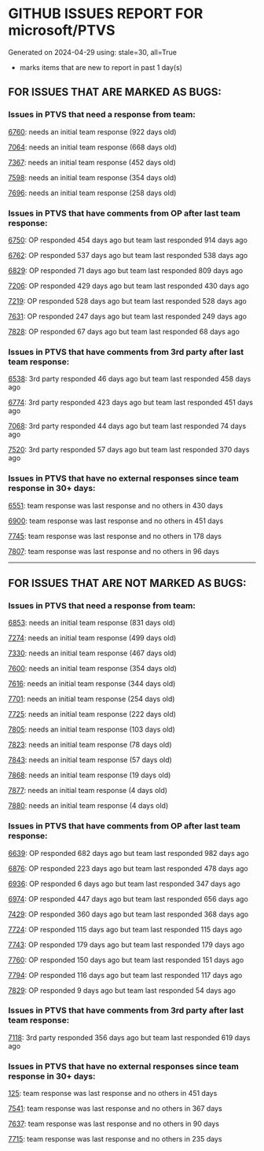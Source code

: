 
# GITHUB ISSUES REPORT FOR microsoft/PTVS


Generated on 2024-04-29 using: stale=30, all=True


* marks items that are new to report in past 1 day(s)


## FOR ISSUES THAT ARE MARKED AS BUGS:


### Issues in PTVS that need a response from team:


  [6760](https://github.com/microsoft/PTVS/issues/6760 "Evaluates all the expressions in interactive windows ignore the Completion Mode setting."): needs an initial team response (922 days old)

  [7064](https://github.com/microsoft/PTVS/issues/7064 "Some intellisense don't work well in interactive window after writing some REPL commands"): needs an initial team response (668 days old)

  [7367](https://github.com/microsoft/PTVS/issues/7367 "No output result after clicking 'Execute Project in Python Interactive'"): needs an initial team response (452 days old)

  [7598](https://github.com/microsoft/PTVS/issues/7598 "Auto commenting lines using LF or CRLF "): needs an initial team response (354 days old)

  [7696](https://github.com/microsoft/PTVS/issues/7696 "Go To All can't find the method where is defined in another project"): needs an initial team response (258 days old)

### Issues in PTVS that have comments from OP after last team response:


  [6750](https://github.com/microsoft/PTVS/issues/6750 "An error pops up when run &quot;Django Check, Django Migrate, Django Create Superuser...&quot;. "): OP responded 454 days ago but team last responded 914 days ago

  [6762](https://github.com/microsoft/PTVS/issues/6762 "Unchecked &quot;Parameter information&quot; still has signature help."): OP responded 537 days ago but team last responded 538 days ago

  [6829](https://github.com/microsoft/PTVS/issues/6829 "IntelliSense which is modified manually does not work after restart the VS."): OP responded 71 days ago but team last responded 809 days ago

  [7206](https://github.com/microsoft/PTVS/issues/7206 "The active environment doesn't change with the Cookiecutter Explorer is open"): OP responded 429 days ago but team last responded 430 days ago

  [7219](https://github.com/microsoft/PTVS/issues/7219 "No output with using ipython interactive window"): OP responded 528 days ago but team last responded 528 days ago

  [7631](https://github.com/microsoft/PTVS/issues/7631 "An unexpected error occured when first creating the conda env."): OP responded 247 days ago but team last responded 249 days ago

  [7828](https://github.com/microsoft/PTVS/issues/7828 "IntelliSense for Search Paths doesn't work when import folder outside the workspace."): OP responded 67 days ago but team last responded 68 days ago

### Issues in PTVS that have comments from 3rd party after last team response:


  [6538](https://github.com/microsoft/PTVS/issues/6538 "No static analysis suggestions in Interactive window."): 3rd party responded 46 days ago but team last responded 458 days ago

  [6774](https://github.com/microsoft/PTVS/issues/6774 "The Python installed from Microsoft Store couldn't view installed packages when first use the environment."): 3rd party responded 423 days ago but team last responded 451 days ago

  [7068](https://github.com/microsoft/PTVS/issues/7068 "reportMissingImports : Even if the module is successfully installed, a warning will still be displayed in the Error List window"): 3rd party responded 44 days ago but team last responded 74 days ago

  [7520](https://github.com/microsoft/PTVS/issues/7520 " Visual Studio 2022 keeps breaking on exception which seems to be handled in Python internally"): 3rd party responded 57 days ago but team last responded 370 days ago

### Issues in PTVS that have no external responses since team response in 30+ days:


  [6551](https://github.com/microsoft/PTVS/issues/6551 "Navigation bar is not working"): team response was last response and no others in 430 days

  [6900](https://github.com/microsoft/PTVS/issues/6900 "Python 3.10 fails to hit breakpoints when &quot;Native Code Debugging&quot; is enabled."): team response was last response and no others in 451 days

  [7745](https://github.com/microsoft/PTVS/issues/7745 "There is no info bar appear to suggest install pytest when Test Explorer is open "): team response was last response and no others in 178 days

  [7807](https://github.com/microsoft/PTVS/issues/7807 "It showed empty class name when type @."): team response was last response and no others in 96 days

---

## FOR ISSUES THAT ARE NOT MARKED AS BUGS:


### Issues in PTVS that need a response from team:


  [6853](https://github.com/microsoft/PTVS/issues/6853 "Unable to install suggested module when using IPython interactive mode."): needs an initial team response (831 days old)

  [7274](https://github.com/microsoft/PTVS/issues/7274 "Changing error messages - differences in reported errors between VS and pyright cli"): needs an initial team response (499 days old)

  [7330](https://github.com/microsoft/PTVS/issues/7330 "Unable to create DLL for C++ "): needs an initial team response (467 days old)

  [7600](https://github.com/microsoft/PTVS/issues/7600 "Modal pop-up persists when a breakpoint cannot resolve conditional expression "): needs an initial team response (354 days old)

  [7616](https://github.com/microsoft/PTVS/issues/7616 "Lots of debug symbols are being loaded at every application start"): needs an initial team response (344 days old)

  [7701](https://github.com/microsoft/PTVS/issues/7701 "No IntelliSense when import a new created django app."): needs an initial team response (254 days old)

  [7725](https://github.com/microsoft/PTVS/issues/7725 "The VS crashed after choose the progress when remote debug."): needs an initial team response (222 days old)

  [7805](https://github.com/microsoft/PTVS/issues/7805 "Refactor rename incorrect when the referenced method is defined in another project."): needs an initial team response (103 days old)

  [7823](https://github.com/microsoft/PTVS/issues/7823 "Unexpected error occured. About Conda env."): needs an initial team response (78 days old)

  [7843](https://github.com/microsoft/PTVS/issues/7843 "Bogus Environment Names in UI"): needs an initial team response (57 days old)

  [7868](https://github.com/microsoft/PTVS/issues/7868 "Interactive Window not working or displaying output "): needs an initial team response (19 days old)

  [7877](https://github.com/microsoft/PTVS/issues/7877 "The Quick Action icon for 'remove unused imports' only appear if the code is selected."): needs an initial team response (4 days old)

  [7880](https://github.com/microsoft/PTVS/issues/7880 "Unexpected Error"): needs an initial team response (4 days old)

### Issues in PTVS that have comments from OP after last team response:


  [6639](https://github.com/microsoft/PTVS/issues/6639 " IntelliSense does not work when changed SearchPath in PythonSettings.json file in open folder."): OP responded 682 days ago but team last responded 982 days ago

  [6876](https://github.com/microsoft/PTVS/issues/6876 "Extract method only works on one line and rename doesn't work at all"): OP responded 223 days ago but team last responded 478 days ago

  [6936](https://github.com/microsoft/PTVS/issues/6936 "Skip tests after clicking “Analyze Code Coverage”."): OP responded 6 days ago but team last responded 347 days ago

  [6974](https://github.com/microsoft/PTVS/issues/6974 "No IntelliSense when import folder under the workspace."): OP responded 447 days ago but team last responded 656 days ago

  [7429](https://github.com/microsoft/PTVS/issues/7429 "Start without Debug and Start with Debug button not available in right click menu"): OP responded 360 days ago but team last responded 368 days ago

  [7724](https://github.com/microsoft/PTVS/issues/7724 "An error pops up after clicking 'Find' when attach to python remote."): OP responded 115 days ago but team last responded 115 days ago

  [7743](https://github.com/microsoft/PTVS/issues/7743 "environment load sequence broken"): OP responded 179 days ago but team last responded 179 days ago

  [7760](https://github.com/microsoft/PTVS/issues/7760 "Failed to create &quot;tiangolo/full-stack-fastapi-postgresql&quot; template in Cookiecutter. "): OP responded 150 days ago but team last responded 151 days ago

  [7794](https://github.com/microsoft/PTVS/issues/7794 "Unable to debug python code in a C++ application that embeds the python interpreter"): OP responded 116 days ago but team last responded 117 days ago

  [7829](https://github.com/microsoft/PTVS/issues/7829 "&quot;Python was not found; run without arguments to install from the Microsoft Store...&quot; appeared in Python project. "): OP responded 9 days ago but team last responded 54 days ago

### Issues in PTVS that have comments from 3rd party after last team response:


  [7118](https://github.com/microsoft/PTVS/issues/7118 "IPython interactive mode always freezing"): 3rd party responded 356 days ago but team last responded 619 days ago

### Issues in PTVS that have no external responses since team response in 30+ days:


  [125](https://github.com/microsoft/PTVS/issues/125 "Automatically attach to subprocesses when debugging"): team response was last response and no others in 451 days

  [7541](https://github.com/microsoft/PTVS/issues/7541 "The 'environment.yml' file can not be detected to create a conda env when reload project"): team response was last response and no others in 367 days

  [7637](https://github.com/microsoft/PTVS/issues/7637 "IntelliSense hangs indefinitely on various occasions, only process restart helps"): team response was last response and no others in 90 days

  [7715](https://github.com/microsoft/PTVS/issues/7715 "After switching to the &quot;Packages&quot; window a second time, the packages are not displayed."): team response was last response and no others in 235 days
